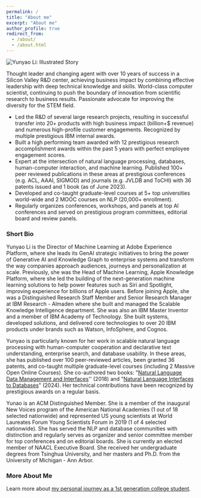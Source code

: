 ```yaml
---
permalink: /
title: "About me"
excerpt: "About me"
author_profile: true
redirect_from: 
  - /about/
  - /about.html
---
```


![Yunyao Li: Illustrated Story](https://yunyaoli.github.io/images/YunyaoLi.IllustratedStories.jpg "illustrated story")

Thought leader and changing agent with over 10 years of success in a Silicon Valley R&D center, achieving business impact by combining effective leadership with deep technical knowledge and skills. World-class computer scientist, continuing to push the boundary of innovation from scientific research to business results. Passionate advocate for improving the diversity for the STEM field.

- Led the R&D of several large research projects, resulting in successful transfer into 20+ products with high business impact (billion+\$ revenue) and numerous high-profile customer engagements. Recognized by multiple prestigious IBM internal awards. 
- Built a high performing team awarded with 12 prestigious research accomplishment awards within the past 5 years with perfect employee engagement scores. 
- Expert at the intersection of natural language processing, databases, human-computer interaction, and machine learning. Published 100+ peer reviewed publications in these areas at prestigious conferences (e.g. ACL, AAAI, SIGMOD) and journals (e.g. JVLDB and ToCHI) with 36 patents issued and 1 book (as of June 2023). 
- Developed and co-taught graduate-level courses at 5+ top universities world-wide and 2 MOOC courses on NLP (20,000+ enrollment). 
- Regularly organizes conferences, workshops, and panels at top AI conferences and served on prestigious program committees, editorial board and review panels.


### Short Bio

Yunyao Li is the Director of Machine Learning at Adobe Experience Platform, where she leads its GenAI strategic initiatives to bring the power of Generative AI and Knowledge Graph to enterprise systems and transform the way companies approach audiences, journeys and personalization at scale. Previously, she was the Head of Machine Learning, Apple Knowledge Platform, where she led the building of the next-generation machine learning solutions to help power features such as Siri and Spotlight, improving experience for billions of Apple users. Before joining Apple, she was a Distinguished Research Staff Member and Senior Research Manager at IBM Research - Almaden where she built and managed the Scalable Knowledge Intelligence department. She was also an IBM Master Inventor and a member of IBM Academy of Technology. She built systems, developed solutions, and delivered core technologies to over 20 IBM products under brands such as Watson, InfoSphere, and Cognos. 

Yunyao is particularly known for her work in scalable natural language processing with human-computer cooperation and declarative text understanding, enterprise search, and database usability. In these areas, she has published over 100 peer-reviewed articles, been granted 36 patents, and co-taught multiple graduate-level courses (including 2 Massive Open Online Courses).  She co-authored two books: "[Natural Language Data Management and Interfaces](https://link.springer.com/book/10.1007/978-3-031-01862-6)'' (2018) and "[Natural Language Interfaces to Databases](https://link.springer.com/book/10.1007/978-3-031-45043-3)" (2024). Her technical contributions have been recognized by prestigious awards on a regular basis. 

Yunao is an ACM Distinguished Member. She is a member of the inaugural New Voices program of the American National Academies (1 out of 18 selected nationwide) and represented US young scientists at World Laureates Forum Young Scientists Forum in 2019 (1 of 4 selected nationwide). She has served the NLP and database communities with distinction and regularly serves as organizer and senior committee member for top conferences and on editorial boards. She is currently an elected member of NAACL Executive Board. She received her undergraduate degrees from Tsinghua University, and her masters and Ph.D. from the University of Michigan - Ann Arbor.  

### More About Me

Learn more about [my personal journey as a 1st generation college student](https://techmonitor.ai/techonology/ai-and-automation/small-town-china-silicon-valley-giant-amazing-story-one-ibm-researcher).   


<!--
Yunyao Li is the Head of Machine Learning, Apple Knowledge Platform. She is an ACM Distinguished Member. Until recently, she was a Senior Research Manager and Distinguished Research Staff Member with IBM Almaden Research Center, where she managed the Scalable Knowledge Intelligence department.   She was a member of the inaugural New Voices program at the National Academies. She was also a Master Inventor, a member of the IBM Academy of Technology. 

Her expertise is in the interdisciplinary areas of natural language processing, databases, human-computer interaction, and information retrieval. She has published over 50 peer-reviewed, referred articles, and filed over 30 patents in these areas. She has also co-authored a book Natural Language Data Management and Interfaces.
Yunyao is particularly interested in designing, developing, and analyzing large scale systems that are usable by a wide spectrum of users. Towards this direction, her current focus is knowledge platform. She is a founding member of SystemT, a state-of-the-art information extraction engine currently powering multiple IBM products, and Gumshoe, a novel enterprise search engine that has been powering IBM intranet and ibm.com search since 2010. Her contributions in these projects have recognized by multiple prestigious IBM internal awards. 

Yunyao is also deeply passionate about improving the diversity for the STEM field. She has been actively mentoring women and under-represented minorities through programs such as Leading to Africa. She led the Almaden Women's Interest Network Group (AWING). She also regularly organized technical talks and activities for Women's Network of Northern California in IBM. She served on the MentorNet Mentor-Protégé Council from 2013-2017 and the BSCS External Advisory Board of San Jose State University from 2017 to 2019.

Yunyao obtained her Ph.D degree in Computer Science & Engineering and dual-degrees of M.S.E in Computer Science & Engineering and M.S in Information from the University of Michigan. She went to college at Tsinghua University, Beijing, China, and graduated with dual-degrees of B.E in Automation and B.S in Economics.

Follow her on Twitter @yunyao_li and connect with her on LinkedIn 
-->
